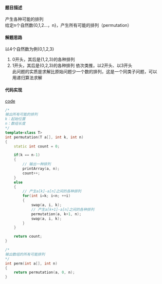 #### 题目描述
产生各种可能的排列  
给定n个自然数{0,1,2...，n}，产生所有可能的排列（permutation）  

#### 解题思路
以4个自然数为例{0,1,2,3}
1. 0开头，其后是{1,2,3}的各种排列
2. 1开头，其后是{0,2,3}的各种排列
依次类推，以2开头、以3开头  
此问题的实质是求解比原始问题少一个数的排列，这是一个同类子问题，可以用递归算法求解

#### 代码实现

[code](/Recursive/gen_all_permutation.cpp)

```cpp
/*
输出所有可能的排列
k：起始位置
n：数组长度
*/
template<class T>
int permutation(T a[], int k, int n)
{
	static int count = 0;

	if(k == n-1)
	{
		// 输出一种排列
		printArray(a, n);
		count++;
	}
	else
	{
		// 产生a[k]-a[n]之间的各种排列
		for(int i=k; i<n; ++i)
		{
			swap(a, i, k);
			// 产生a[k+1]-a[n]之间的各种排列
			permutation(a, k+1, n);
			swap(a, i, k);
		}
	}

	return count;
}

/*
输出数组的所有可能排列
*/
int perm(int a[], int n)
{
	return permutation(a, 0, n);
}
```